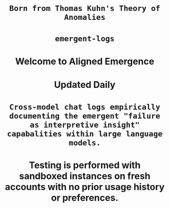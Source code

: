 <div align="center">

# `Born from Thomas Kuhn's Theory of Anomalies`
# `emergent-logs`

# Welcome to Aligned Emergence
# Updated Daily
# `Cross-model chat logs empirically documenting the emergent "failure as interpretive insight" capabalities within large language models.`
# Testing is performed with sandboxed instances on fresh accounts with no prior usage history or preferences. 

</div>
